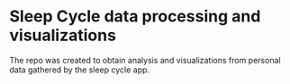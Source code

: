 
# Sleep Cycle data processing and visualizations

The repo was created to obtain analysis and visualizations from personal data gathered by the sleep cycle app.
